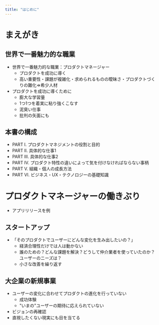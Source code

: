 ```yaml
---
title: "はじめに"
---
```


# まえがき

## 世界で一番魅力的な職業

- 世界で一番魅力的な職業：プロダクトマネージャー
  - プロダクトを成功に導く
  - 高い重要性・課題が複雑化・求められるものの曖昧さ・プロダクトづくりの難化⇒希少人材
- プロダクトを成功に導くために
  - 膨大な学習量
  - 1つ1つを着実に粘り強くこなす
  - 泥臭い仕事
  - 批判の矢面にも

## 本書の構成

- PART I. プロダクトマネジメントの役割と目的
- PART II. 具体的な仕事1
- PART III. 具体的な仕事2
- PART IV. プロダクト特性の違いによって気を付けなければならない事柄
- PART V. 組織・個人の成長方法
- PART VI. ビジネス・UX・テクノロジーの基礎知識

# プロダクトマネージャーの働きぶり

- アプリリリースを例

## スタートアップ

- 「そのプロダクトでユーザーにどんな変化を生み出したいの？」
  - 経済合理性だけでは人は動かない
  - 誰のための？どんな課題を解決？どうして仲介業者を使っていたのか？ユーザーのニーズは？
  - 小さな改善を繰り返す

## 大企業の新規事業

- ユーザーの変化に合わせてプロダクトの進化を行っていない
  - 成功体験
  - "いまの"ユーザーの期待に応えられていない
- ビジョンの再確認
- 直視したくない現実にも目を当てる
